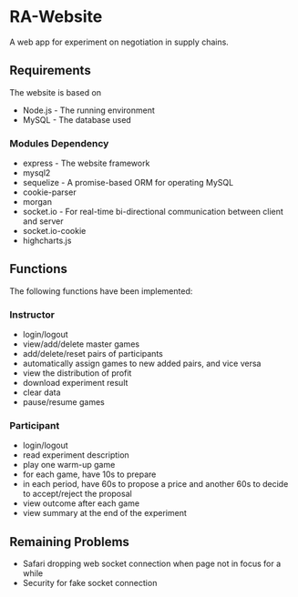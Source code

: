 # RA-Website

A web app for experiment on negotiation in supply chains.

## Requirements

The website is based on 

* Node.js - The running environment
* MySQL - The database used

### Modules Dependency

* express - The website framework
* mysql2
* sequelize - A promise-based ORM for operating MySQL
* cookie-parser
* morgan 
* socket.io - For real-time bi-directional communication between client and server
* socket.io-cookie
* highcharts.js

## Functions 

The following functions have been implemented:

### Instructor

* login/logout
* view/add/delete master games
* add/delete/reset pairs of participants
* automatically assign games to new added pairs, and vice versa
* view the distribution of profit
* download experiment result
* clear data
* pause/resume games

### Participant
* login/logout
* read experiment description
* play one warm-up game
* for each game, have 10s to prepare
* in each period, have 60s to propose a price and another 60s to decide to accept/reject the proposal
* view outcome after each game
* view summary at the end of the experiment

## Remaining Problems

* Safari dropping web socket connection when page not in focus for a while
* Security for fake socket connection